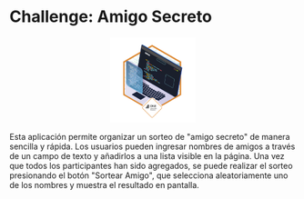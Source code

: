 # Challenge: Amigo Secreto

<p align="center">
  <img src="https://github.com/AgustinMartinez7/ONE-challenge-amigo-secreto/blob/main/assets/Insignia.png" alt="Insignia" width="150"/>
</p>

Esta aplicación permite organizar un sorteo de "amigo secreto" de manera sencilla y rápida. Los usuarios pueden ingresar nombres de amigos a través de un campo de texto y añadirlos a una lista visible en la página. Una vez que todos los participantes han sido agregados, se puede realizar el sorteo presionando el botón "Sortear Amigo", que selecciona aleatoriamente uno de los nombres y muestra el resultado en pantalla.
